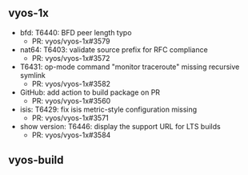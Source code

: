 ## vyos-1x
- bfd: T6440: BFD peer length typo
   - PR: vyos/vyos-1x#3579
- nat64: T6403: validate source prefix for RFC compliance
   - PR: vyos/vyos-1x#3572
- T6431: op-mode command "monitor traceroute" missing recursive symlink
   - PR: vyos/vyos-1x#3582
- GitHub: add action to build package on PR
   - PR: vyos/vyos-1x#3560
- isis: T6429: fix isis metric-style configuration missing
   - PR: vyos/vyos-1x#3571
- show version: T6446: display the support URL for LTS builds
   - PR: vyos/vyos-1x#3584


## vyos-build

